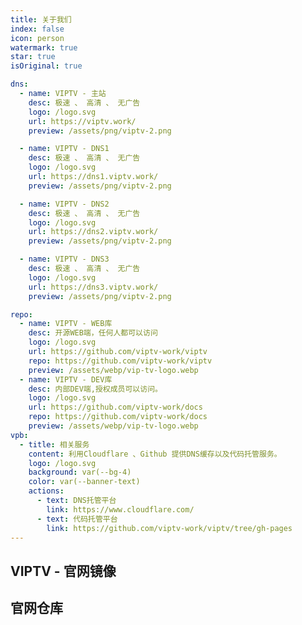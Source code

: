 ```yaml
---
title: 关于我们
index: false
icon: person
watermark: true
star: true
isOriginal: true

dns:
  - name: VIPTV - 主站
    desc: 极速 、 高清 、 无广告
    logo: /logo.svg
    url: https://viptv.work/
    preview: /assets/png/viptv-2.png

  - name: VIPTV - DNS1
    desc: 极速 、 高清 、 无广告
    logo: /logo.svg
    url: https://dns1.viptv.work/
    preview: /assets/png/viptv-2.png

  - name: VIPTV - DNS2
    desc: 极速 、 高清 、 无广告
    logo: /logo.svg
    url: https://dns2.viptv.work/
    preview: /assets/png/viptv-2.png

  - name: VIPTV - DNS3
    desc: 极速 、 高清 、 无广告
    logo: /logo.svg
    url: https://dns3.viptv.work/
    preview: /assets/png/viptv-2.png

repo:
  - name: VIPTV - WEB库
    desc: 开源WEB端，任何人都可以访问
    logo: /logo.svg
    url: https://github.com/viptv-work/viptv
    repo: https://github.com/viptv-work/viptv
    preview: /assets/webp/vip-tv-logo.webp
  - name: VIPTV - DEV库
    desc: 内部DEV端,授权成员可以访问。
    logo: /logo.svg
    url: https://github.com/viptv-work/docs
    repo: https://github.com/viptv-work/docs
    preview: /assets/webp/vip-tv-logo.webp
vpb:
  - title: 相关服务
    content: 利用Cloudflare 、Github 提供DNS缓存以及代码托管服务。
    logo: /logo.svg
    background: var(--bg-4)
    color: var(--banner-text)
    actions:
      - text: DNS托管平台
        link: https://www.cloudflare.com/
      - text: 代码托管平台
        link: https://github.com/viptv-work/viptv/tree/gh-pages
---
```


<VPBanner
  v-for="item in $frontmatter.vpb"
  :key="item.link"
  v-bind="item"
/>

## VIPTV - 官网镜像

<SiteInfo
  v-for="item in $frontmatter.dns"
  :key="item.link"
  v-bind="item"
/>

## 官网仓库

<SiteInfo
  v-for="item in $frontmatter.repo"
  :key="item.link"
  v-bind="item"
/>
